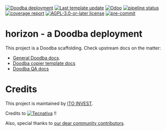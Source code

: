 [![Doodba deployment](https://img.shields.io/badge/deployment-doodba-informational)](https://github.com/Tecnativa/doodba)
[![Last template update](https://img.shields.io/badge/last%20template%20update-v5.1.1-informational)](https://github.com/Tecnativa/doodba-copier-template/tree/v5.1.1)
[![Odoo](https://img.shields.io/badge/odoo-v14.0-a3478a)](https://github.com/odoo/odoo/tree/14.0)
[![pipeline status](https://github.com/ito-invest-lu/horizon-doodba.git/badges/14.0/pipeline.svg)](https://github.com/ito-invest-lu/horizon-doodba.git/commits/14.0)
[![coverage report](https://github.com/ito-invest-lu/horizon-doodba.git/badges/14.0/coverage.svg)](https://github.com/ito-invest-lu/horizon-doodba.git/commits/14.0)
[![AGPL-3.0-or-later license](https://img.shields.io/badge/license-AGPL--3.0--or--later-success})](LICENSE)
[![pre-commit](https://img.shields.io/badge/pre--commit-enabled-brightgreen?logo=pre-commit&logoColor=white)](https://pre-commit.com/)

# horizon - a Doodba deployment

This project is a Doodba scaffolding. Check upstream docs on the matter:

- [General Doodba docs](https://github.com/Tecnativa/doodba).
- [Doodba copier template docs](https://github.com/Tecnativa/doodba-copier-template)
- [Doodba QA docs](https://github.com/Tecnativa/doodba-qa)

# Credits

This project is maintained by [ITO INVEST](https://www.ito-invest.lu).

Credits to [![Tecnativa](https://www.tecnativa.com/r/H3p)](https://www.tecnativa.com/r/bb4) !!

Also, special thanks to
[our dear community contributors](https://github.com/Tecnativa/doodba-copier-template/graphs/contributors).
